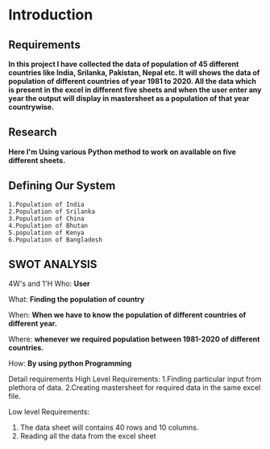 # Introduction
## Requirements
**In this project I have collected the data of population of 45 different countries like India, Srilanka, Pakistan, Nepal etc. It will shows the data of population of different countries of year 1981 to 2020. All the data which is present in the excel in different five sheets and when the user enter any year the output will display in mastersheet as a population of that year countrywise.**

## Research
**Here I'm Using various Python method to work on available on five different sheets.**



## Defining Our System
    1.Population of India
    2.Population of Srilanka
    3.Population of China
    4.Population of Bhutan
    5.population of Kenya
    6.Population of Bangladesh

## SWOT ANALYSIS


4W's and 1'H
Who:
**User**

What:
**Finding the population of country**

When:
**When we have to know the population of different countries of different year.**

Where:
**whenever we required population between 1981-2020 of different countries.**

How:
**By using python Programming**

Detail requirements
High Level Requirements:
1.Finding particular input from plethora of data.
2.Creating mastersheet for required data in the same excel file.

Low level Requirements:
1. The data sheet will contains 40 rows and 10 columns.
2. Reading all the data from the excel sheet
